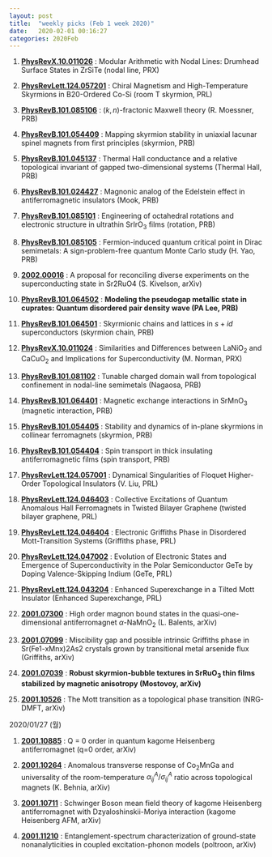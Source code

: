 ```yaml
---
layout: post
title:  "weekly picks (Feb 1 week 2020)"
date:   2020-02-01 00:16:27
categories: 2020Feb
---
```




1. **[PhysRevX.10.011026](https://link.aps.org/doi/10.1103/PhysRevX.10.011026)** : Modular Arithmetic with Nodal Lines: Drumhead Surface States in ZrSiTe (nodal line, PRX)

1. **[PhysRevLett.124.057201](https://link.aps.org/doi/10.1103/PhysRevLett.124.057201)** : Chiral Magnetism and High-Temperature Skyrmions in B20-Ordered Co-Si (room T skyrmion, PRL)

1. **[PhysRevB.101.085106](https://link.aps.org/doi/10.1103/PhysRevB.101.085106)** : $(k,n)$-fractonic Maxwell theory (R. Moessner, PRB)

1. **[PhysRevB.101.054409](https://link.aps.org/doi/10.1103/PhysRevB.101.054409)** : Mapping skyrmion stability in uniaxial lacunar spinel magnets from first principles (skyrmion, PRB)


1. **[PhysRevB.101.045137](https://link.aps.org/doi/10.1103/PhysRevB.101.045137)** : Thermal Hall conductance and a relative topological invariant of gapped two-dimensional systems (Thermal Hall, PRB)

1. **[PhysRevB.101.024427](https://link.aps.org/doi/10.1103/PhysRevB.101.024427)** : Magnonic analog of the Edelstein effect in antiferromagnetic insulators (Mook, PRB)

1. **[PhysRevB.101.085101](https://link.aps.org/doi/10.1103/PhysRevB.101.085101)** : Engineering of octahedral rotations and electronic structure in ultrathin ${\mathrm{SrIrO}}_{3}$ films (rotation, PRB)

1. **[PhysRevB.101.085105](https://link.aps.org/doi/10.1103/PhysRevB.101.085105)** : Fermion-induced quantum critical point in Dirac semimetals: A sign-problem-free quantum Monte Carlo study (H. Yao, PRB)


1. **[2002.00016](http://arxiv.org/abs/2002.00016)** : A proposal for reconciling diverse experiments on the superconducting state in Sr2RuO4 (S. Kivelson, arXiv)

1. **[PhysRevB.101.064502](https://link.aps.org/doi/10.1103/PhysRevB.101.064502)** : **Modeling the pseudogap metallic state in cuprates: Quantum disordered pair density wave (PA Lee, PRB)**

1. **[PhysRevB.101.064501](https://link.aps.org/doi/10.1103/PhysRevB.101.064501)** : Skyrmionic chains and lattices in $s+id$ superconductors (skyrmion chain, PRB)

1. **[PhysRevX.10.011024](https://journals.aps.org/prx/abstract/10.1103/PhysRevX.10.011024)** : Similarities and Differences between ${\mathrm{LaNiO}}_{2}$ and ${\mathrm{CaCuO}}_{2}$ and Implications for Superconductivity (M. Norman, PRX)

1. **[PhysRevB.101.081102](https://link.aps.org/doi/10.1103/PhysRevB.101.081102)** : Tunable charged domain wall from topological confinement in nodal-line semimetals (Nagaosa, PRB)



1. **[PhysRevB.101.064401](https://link.aps.org/doi/10.1103/PhysRevB.101.064401)** : Magnetic exchange interactions in ${\mathrm{SrMnO}}_{3}$ (magnetic interaction, PRB)

1. **[PhysRevB.101.054405](https://link.aps.org/doi/10.1103/PhysRevB.101.054405)** : Stability and dynamics of in-plane skyrmions in collinear ferromagnets (skyrmion, PRB)

1. **[PhysRevB.101.054404](https://link.aps.org/doi/10.1103/PhysRevB.101.054404)** : Spin transport in thick insulating antiferromagnetic films (spin transport, PRB)

1. **[PhysRevLett.124.057001](https://link.aps.org/doi/10.1103/PhysRevLett.124.057001)** : Dynamical Singularities of Floquet Higher-Order Topological Insulators (V. Liu, PRL)


1. **[PhysRevLett.124.046403](https://journals.aps.org/prl/abstract/10.1103/PhysRevLett.124.046403)** : Collective Excitations of Quantum Anomalous Hall Ferromagnets in Twisted Bilayer Graphene (twisted bilayer graphene, PRL)

1. **[PhysRevLett.124.046404](https://journals.aps.org/prl/abstract/10.1103/PhysRevLett.124.046404)** : Electronic Griffiths Phase in Disordered Mott-Transition Systems (Griffiths phase, PRL)

1. **[PhysRevLett.124.047002](https://journals.aps.org/prl/abstract/10.1103/PhysRevLett.124.047002)** : Evolution of Electronic States and Emergence of Superconductivity in the Polar Semiconductor GeTe by Doping Valence-Skipping Indium (GeTe, PRL)

1. **[PhysRevLett.124.043204](https://journals.aps.org/prl/abstract/10.1103/PhysRevLett.124.043204)** : Enhanced Superexchange in a Tilted Mott Insulator (Enhanced Superexchange, PRL)


1. **[2001.07300](http://arxiv.org/abs/2001.07300)** : High order magnon bound states in the quasi-one-dimensional antiferromagnet $\alpha$-NaMnO$_2$ (L. Balents, arXiv)

1. **[2001.07099](http://arxiv.org/abs/2001.07099)** : Miscibility gap and possible intrinsic Griffiths phase in Sr(Fe1-xMnx)2As2 crystals grown by transitional metal arsenide flux (Griffiths, arXiv)

1. **[2001.07039](http://arxiv.org/abs/2001.07039)** : **Robust skyrmion-bubble textures in SrRuO$_3$ thin films stabilized by magnetic anisotropy (Mostovoy, arXiv)**

1. **[2001.10526](http://arxiv.org/abs/2001.10526)** : The Mott transition as a topological phase transition (NRG-DMFT, arXiv)

2020/01/27 (월)
1. **[2001.10885](http://arxiv.org/abs/2001.10885)** : Q = 0 order in quantum kagome Heisenberg antiferromagnet (q=0 order, arXiv)

1. **[2001.10264](http://arxiv.org/abs/2001.10264)** : Anomalous transverse response of Co$_2$MnGa and universality of the room-temperature $\alpha^A_{ij}/\sigma^A_{ij}$ ratio across topological magnets (K. Behnia, arXiv)

1. **[2001.10711](http://arxiv.org/abs/2001.10711)** : Schwinger Boson mean field theory of kagome Heisenberg antiferromagnet with Dzyaloshinskii-Moriya interaction (kagome Heisenberg AFM, arXiv)

1. **[2001.11210](http://arxiv.org/abs/2001.11210)** : Entanglement-spectrum characterization of ground-state nonanalyticities in coupled excitation-phonon models (poltroon, arXiv)